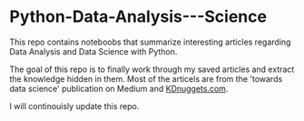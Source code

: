 # Python-Data-Analysis---Science

This repo contains noteboobs that summarize interesting articles regarding Data Analysis and Data Science with Python.

The goal of this repo is to finally work through my saved articles and extract the knowledge hidden in them.
Most of the articels are from the '<a herf="https://towardsdatascience.com">towards data science</a>' publication on Medium and <a href="https://www.kdnuggets.com">KDnuggets.com</a>.

I will continouisly update this repo.
